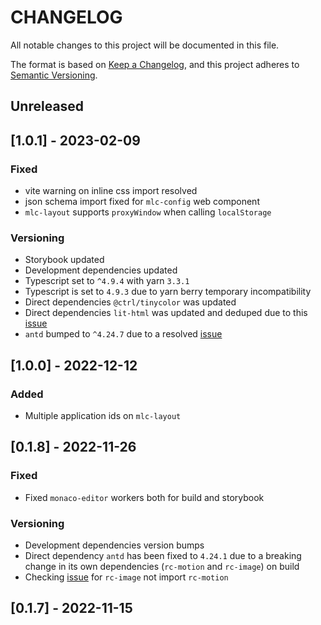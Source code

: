 # CHANGELOG

All notable changes to this project will be documented in this file.

The format is based on [Keep a Changelog](https://keepachangelog.com/en/1.0.0/),
and this project adheres to [Semantic Versioning](https://semver.org/spec/v2.0.0.html).

## Unreleased

## [1.0.1] - 2023-02-09

### Fixed

- vite warning on inline css import resolved
- json schema import fixed for `mlc-config` web component
- `mlc-layout` supports `proxyWindow` when calling `localStorage`

### Versioning

- Storybook updated
- Development dependencies updated
- Typescript set to `^4.9.4` with yarn `3.3.1`
- Typescript is set to `4.9.3` due to yarn berry temporary incompatibility
- Direct dependencies `@ctrl/tinycolor` was updated
- Direct dependencies `lit-html` was updated and deduped due to this [issue](https://github.com/lit/lit/issues/3241)
- `antd` bumped to `^4.24.7` due to a resolved [issue](https://github.com/react-component/image/issues/144)

## [1.0.0] - 2022-12-12

### Added

- Multiple application ids on `mlc-layout`

## [0.1.8] - 2022-11-26

### Fixed

- Fixed `monaco-editor` workers both for build and storybook

### Versioning

- Development dependencies version bumps
- Direct dependency `antd` has been fixed to `4.24.1` due to a breaking change in its own dependencies (`rc-motion` and `rc-image`) on build
- Checking [issue](https://github.com/react-component/image/issues/144) for `rc-image` not import `rc-motion`

## [0.1.7] - 2022-11-15
